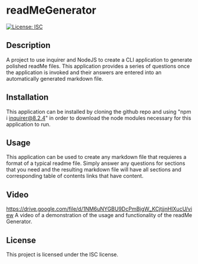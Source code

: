 # readMeGenerator
[![License: ISC](https://img.shields.io/badge/License-ISC-blue.svg)](https://opensource.org/licenses/ISC)
## Description
A project to use inquirer and NodeJS to create a CLI application to generate polished readMe files. This application provides a series of questions once the application is invoked and their answers are entered into an automatically generated markdown file.

## Installation
This application can be installed by cloning the github repo and using "npm i inquirer@8.2.4" in order to download the node modules necessary for this application to run.

## Usage
This application can be used to create any markdown file that requieres a format of a typical readme file. Simply answer any questions for sections that you need and the resulting markdown file will have all sections and corresponding table of contents links that have content.

## Video 
https://drive.google.com/file/d/1NM6uNYGBU9DcPmBjgW_KCjtjjnHlXucU/view
A video of a demonstration of the usage and functionality of the readMe Generator.

## License
This project is licensed under the ISC license.




